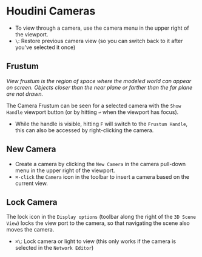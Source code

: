 # Houdini Cameras

- To view through a camera, use the camera menu in the upper right of the viewport.
- `\`: Restore previous camera view (so you can switch back to it after you've selected it once)

## Frustum

*View frustum is the region of space where the modeled world can appear on screen. Objects closer than the near plane or farther than the far plane are not drawn.*

The Camera Frustum can be seen for a selected camera with the `Show Handle` viewport button (or by hitting `↩` when the viewport has focus).

- While the handle is visible, hitting `F` will switch to the `Frustum Handle`, this can also be accessed by right-clicking the camera.

## New Camera

- Create a camera by clicking the `New Camera` in the camera pull-down menu in the upper right of the viewport.
- `⌘-click` the `Camera` icon in the toolbar to insert a camera based on the current view.

## Lock Camera

The lock icon in the `Display options` (toolbar along the right of the `3D Scene View`) locks the view port to the camera, so that navigating the scene also moves the camera.

- `⌘\`: Lock camera or light to view (this only works if the camera is selected in the `Network Editor`)
